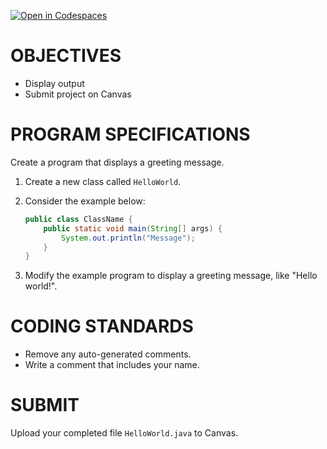 [![Open in Codespaces](https://classroom.github.com/assets/launch-codespace-2972f46106e565e64193e422d61a12cf1da4916b45550586e14ef0a7c637dd04.svg)](https://classroom.github.com/open-in-codespaces?assignment_repo_id=18078507)
# OBJECTIVES
- Display output  
- Submit project on Canvas  

# PROGRAM SPECIFICATIONS
Create a program that displays a greeting message.  

1. Create a new class called `HelloWorld`.  
2. Consider the example below:  

   ```java
   public class ClassName {
       public static void main(String[] args) {
           System.out.println("Message");
       }
   }
   ```
3. Modify the example program to display a greeting message, like "Hello world!".
# CODING STANDARDS
- Remove any auto-generated comments.
- Write a comment that includes your name.
# SUBMIT
Upload your completed file `HelloWorld.java` to Canvas.
